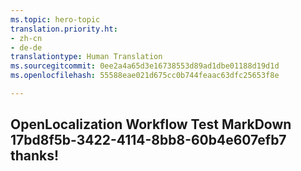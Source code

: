 ```yaml
---
ms.topic: hero-topic
translation.priority.ht:
- zh-cn
- de-de
translationtype: Human Translation
ms.sourcegitcommit: 0ee2a4a65d3e16738553d89ad1dbe01188d19d1d
ms.openlocfilehash: 55588eae021d675cc0b744feaac63dfc25653f8e

---
```

## OpenLocalization Workflow Test MarkDown 17bd8f5b-3422-4114-8bb8-60b4e607efb7 thanks!



<!--HONumber=Jul16_HO2-->


